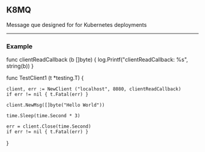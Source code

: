 ## K8MQ
Message que designed for for Kubernetes deployments

***
### Example
func clientReadCallback (b []byte) {
	log.Printf("clientReadCallback: %s", string(b))
}


func TestClient1 (t *testing.T) {

	client, err := NewClient ("localhost", 8080, clientReadCallback)
	if err != nil { t.Fatal(err) }

	client.NewMsg([]byte("Hello World"))

	time.Sleep(time.Second * 3)

	err = client.Close(time.Second)
	if err != nil { t.Fatal(err) }
}

